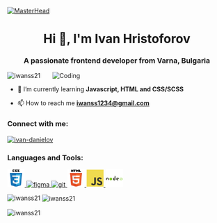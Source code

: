 [![MasterHead](https://gifdb.com/images/file/anime-rainy-scene-l79hej9j4iihcwqv.gif)](https://iwanss21.io)
<h1 align="center">Hi 👋, I'm Ivan Hristoforov</h1>
<h3 align="center">A passionate frontend developer from Varna, Bulgaria</h3>
<img align="right" alt="Coding" width="400" src="https://media2.giphy.com/media/qgQUggAC3Pfv687qPC/giphy.gif?cid=ecf05e47nifct0wymv44i3pxa69kzsdb9afm4c6551mr4txy&ep=v1_gifs_search&rid=giphy.gif&ct=g">

<p align="left"> <img src="https://komarev.com/ghpvc/?username=iwanss21&label=Profile%20views&color=0e75b6&style=flat" alt="iwanss21" /> </p>

- 🌱 I’m currently learning **Javascript, HTML and CSS/SCSS**

- 📫 How to reach me **iwanss1234@gmail.com**

<h3 align="left">Connect with me:</h3>
<p align="left">
<a href="https://codepen.io/ivan-danielov" target="blank"><img align="center" src="https://raw.githubusercontent.com/rahuldkjain/github-profile-readme-generator/master/src/images/icons/Social/codepen.svg" alt="ivan-danielov" height="30" width="40" /></a>
</p>

<h3 align="left">Languages and Tools:</h3>
<p align="left"> <a href="https://www.w3schools.com/css/" target="_blank" rel="noreferrer"> <img src="https://raw.githubusercontent.com/devicons/devicon/master/icons/css3/css3-original-wordmark.svg" alt="css3" width="40" height="40"/> </a> <a href="https://www.figma.com/" target="_blank" rel="noreferrer"> <img src="https://www.vectorlogo.zone/logos/figma/figma-icon.svg" alt="figma" width="40" height="40"/> </a> <a href="https://git-scm.com/" target="_blank" rel="noreferrer"> <img src="https://www.vectorlogo.zone/logos/git-scm/git-scm-icon.svg" alt="git" width="40" height="40"/> </a> <a href="https://www.w3.org/html/" target="_blank" rel="noreferrer"> <img src="https://raw.githubusercontent.com/devicons/devicon/master/icons/html5/html5-original-wordmark.svg" alt="html5" width="40" height="40"/> </a> <a href="https://developer.mozilla.org/en-US/docs/Web/JavaScript" target="_blank" rel="noreferrer"> <img src="https://raw.githubusercontent.com/devicons/devicon/master/icons/javascript/javascript-original.svg" alt="javascript" width="40" height="40"/> </a> <a href="https://nodejs.org" target="_blank" rel="noreferrer"> <img src="https://raw.githubusercontent.com/devicons/devicon/master/icons/nodejs/nodejs-original-wordmark.svg" alt="nodejs" width="40" height="40"/> </a> </p>

<p><img align="left" src="https://github-readme-stats.vercel.app/api/top-langs?username=iwanss21&show_icons=true&locale=en&layout=compact" alt="iwanss21" /></p>

<p>&nbsp;<img align="center" src="https://github-readme-stats.vercel.app/api?username=iwanss21&show_icons=true&locale=en" alt="iwanss21" /></p>

<p><img align="center" src="https://github-readme-streak-stats.herokuapp.com/?user=iwanss21&" alt="iwanss21" /></p>
